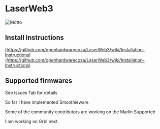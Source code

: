 # LaserWeb3

![Motto](https://raw.githubusercontent.com/openhardwarecoza/LaserWeb3/master/motto.jpg)

## Install Instructions

[https://github.com/openhardwarecoza/LaserWeb3/wiki/Installation-Instructions](https://github.com/openhardwarecoza/LaserWeb3/wiki/Installation-Instructions)

## Supported firmwares

See issues Tab for details

So far I have implemented Smoothieware

Some of the community contributors are working on the Marlin Supported

I am working on Grbl next.
